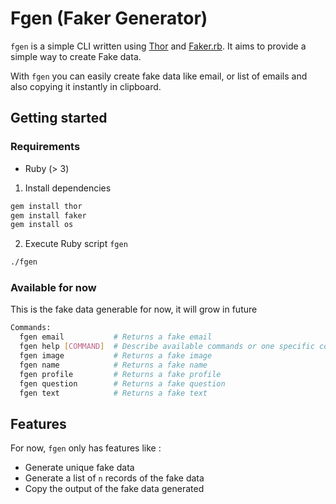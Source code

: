 # Fgen (Faker Generator)

`fgen` is a simple CLI written using [Thor](https://github.com/rails/thor) and [Faker.rb](https://github.com/faker-ruby/faker). It aims to provide a simple way to create Fake data.

With `fgen` you can easily create fake data like email, or list of emails and also copying it instantly in clipboard.

## Getting started

### Requirements
* Ruby (> 3)

1. Install dependencies

```bash
gem install thor
gem install faker
gem install os
```

2. Execute Ruby script `fgen`

```bash
./fgen 
```

### Available for now

This is the fake data generable for now, it will grow in future


```bash
Commands:
  fgen email           # Returns a fake email
  fgen help [COMMAND]  # Describe available commands or one specific command
  fgen image           # Returns a fake image
  fgen name            # Returns a fake name
  fgen profile         # Returns a fake profile
  fgen question        # Returns a fake question
  fgen text            # Returns a fake text
```

## Features

For now, `fgen` only has features like : 

* Generate unique fake data
* Generate a list of `n` records of the fake data
* Copy the output of the fake data generated
